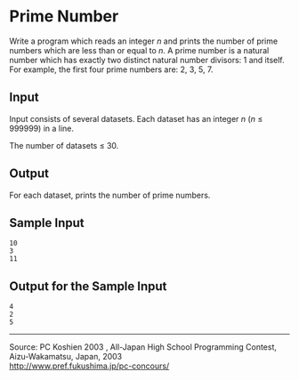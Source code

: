 Prime Number
============

Write a program which reads an integer *n* and prints the number of
prime numbers which are less than or equal to *n*. A prime number is a
natural number which has exactly two distinct natural number divisors: 1
and itself. For example, the first four prime numbers are: 2, 3, 5, 7.

Input
-----

Input consists of several datasets. Each dataset has an integer *n* (*n*
≤ 999999) in a line.

The number of datasets ≤ 30.

Output
------

For each dataset, prints the number of prime numbers.

Sample Input
------------

    10
    3
    11

Output for the Sample Input
---------------------------

    4
    2
    5

* * * * *

Source: PC Koshien 2003 , All-Japan High School Programming Contest,
Aizu-Wakamatsu, Japan, 2003\
 <http://www.pref.fukushima.jp/pc-concours/>

 

